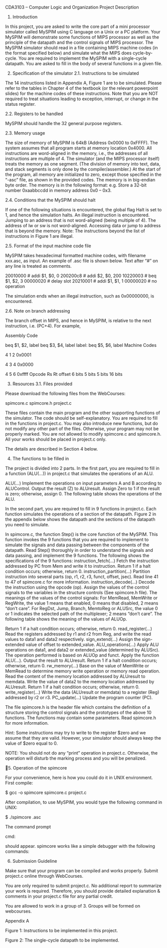 CDA3103 – Computer Logic and Organization
Project Description


1. Introduction

In this project, you are asked to write the core part of a mini processor simulator called MySPIM using C language on a Unix or a PC platform. Your MySPIM will demonstrate some functions of MIPS processor as well as the principle of the datapath and the control signals of MIPS processor. The MySPIM simulator should read in a file containing MIPS machine codes (in the format specified below) and simulate what the MIPS does cycle-by-cycle. You are required to implement the MySPIM with a single-cycle datapath. You are asked to fill in the body of several functions in a given file.

2. Specification of the simulator
2.1. Instructions to be simulated

The 14 instructions listed in Appendix A, Figure 1 are to be simulated. Please refer to the tables in Chapter 4 of the textbook (or the relevant powerpoint slides) for the machine codes of these instructions. Note that you are NOT required to treat situations leading to exception, interrupt, or change in the status register.

2.2. Registers to be handled

MySPIM should handle the 32 general purpose registers.

2.3. Memory usage

The size of memory of MySPIM is 64kB (Address 0x0000 to 0xFFFF).
The system assumes that all program starts at memory location 0x4000.
All instructions are word-aligned in the memory, i.e., the addresses of all instructions are multiple of 4.
The simulator (and the MIPS processor itself) treats the memory as one segment. (The division of memory into text, data, and stack segments is only done by the compiler/assembler.)
At the start of the program, all memory are initialized to zero, except those specified in the “-asc” file, as shown in the provided codes.
The memory is in big-endian byte order.
The memory is in the following format: e.g. Store a 32-bit number 0xaabbccdd in memory address 0x0 – 0x3. 



2.4. Conditions that the MySPIM should halt

If one of the following situations is encountered, the global flag Halt is set to 1, and hence the simulation halts.
An illegal instruction is encountered.
Jumping to an address that is not word-aligned (being multiple of 4).
The address of lw or sw is not word-aligned.
Accessing data or jump to address that is beyond the memory.
Note: The instructions beyond the list of instructions in Figure 1 are illegal.

2.5. Format of the input machine code file

MySPIM takes hexadecimal formatted machine codes, with filename xxx.asc, as input. An example of .asc file is shown below. Text after “#” on any line is treated as comments.

20010000 	# addi $1, $0, 0
200200c8 	# addi $2, $0, 200
10220003 	# beq $1, $2, 3
00000020 	# delay slot
20210001 	# addi $1, $1, 1
00000020 	# no operation

The simulation ends when an illegal instruction, such as 0x00000000, is encountered.

2.6. Note on branch addressing

The branch offset in MIPS, and hence in MySPIM, is relative to the next instruction, i.e. (PC+4). For example,

Assembly Code

beq  $1, $2, label
beq  $3, $4, label
label: 	beq  $5, $6, label
Machine Codes

4	1	2	0x0001

4	3	4	0x0000

4	5	6	0xffff
Opcode	 Rs	        Rt		offset
6 bits	            5 bits	      5 bits         16 bits



















3. Resources
3.1. Files provided

Please download the following files from the WebCourses:

spimcore.c
spimcore.h
project.c

These files contain the main program and the other supporting functions of the simulator. The code should be self-explanatory. You are required to fill in the functions in project.c. You may also introduce new functions, but do not modify any other part of the files. Otherwise, your program may not be properly marked. You are not allowed to modify spimcore.c and spimcore.h. All your works should be placed in project.c only.

The details are described in Section 4 below.

4. The functions to be filled in

The project is divided into 2 parts. In the first part, you are required to fill in a function (ALU(…)) in project.c that simulates the operations of an ALU.

ALU(…)
Implement the operations on input parameters A and B according to ALUControl.
Output the result (Z) to ALUresult.
Assign Zero to 1 if the result is zero; otherwise, assign 0.
The following table shows the operations of the ALU.

	
	
	
	
	
	
	
	
	











In the second part, you are required to fill in 9 functions in project.c. Each function simulates the operations of a section of the datapath. Figure 2 in the appendix below shows the datapath and the sections of the datapath you need to simulate.

In spimcore.c, the function Step() is the core function of the MySPIM. This function invokes the 9 functions that you are required to implement to simulate the signals and data passing between the components of the datapath. Read Step() thoroughly in order to understand the signals and data passing, and implement the 9 functions.
The following shows the specifications of the 9 functions:
instruction_fetch(…)
Fetch the instruction addressed by PC from Mem and write it to instruction.
Return 1 if a halt condition occurs; otherwise, return 0.
instruction_partition(…)
Partition instruction into several parts (op, r1, r2, r3, funct, offset, jsec).
Read line 41 to 47 of spimcore.c for more information.
instruction_decode(…)
Decode the instruction using the opcode (op).
Assign the values of the control signals to the variables in the structure controls (See spimcore.h file).
The meanings of the values of the control signals:
For MemRead, MemWrite or RegWrite, the value 1 means that enabled, 0 means that disabled, 2 means “don’t care”.
For RegDst, Jump, Branch, MemtoReg or ALUSrc, the value 0 or 1 indicates the selected path of the multiplexer; 2 means “don’t care”.
The following table shows the meaning of the values of ALUOp.












Return 1 if a halt condition occurs; otherwise, return 0.
read_register(…)
Read the registers addressed by r1 and r2 from Reg, and write the read values to data1 and data2 respectively.
sign_extend(…)
Assign the sign-extended value of offset to extended_value.
ALU_operations(…)
Apply ALU operations on data1, and data2 or extended_value (determined by ALUSrc).
The operation performed is based on ALUOp and funct.
Apply the function ALU(…).
Output the result to ALUresult.
Return 1 if a halt condition occurs; otherwise, return 0.
rw_memory(…)
Base on the value of MemWrite or MemRead to determine memory write operation or memory read operation.
Read the content of the memory location addressed by ALUresult to memdata.
Write the value of data2 to the memory location addressed by ALUresult.
Return 1 if a halt condition occurs; otherwise, return 0.
write_register(…)
Write the data (ALUresult or memdata) to a register (Reg) addressed by r2 or r3.
PC_update(…)
Update the program counter (PC).

The file spimcore.h is the header file which contains the definition of a structure storing the control signals and the prototypes of the above 10 functions. The functions may contain some parameters. Read spimcore.h for more information.

Hint: Some instructions may try to write to the register $zero and we assume that they are valid.
However, your simulator should always keep the value of $zero equal to 0.

NOTE: You should not do any “print” operation in project.c. Otherwise, the operation will disturb the marking process and you will be penalized.

5. Operation of the spimcore

For your convenience, here is how you could do it in UNIX environment. First compile:

$ gcc -o spimcore spimcore.c project.c

After compilation, to use MySPIM, you would type the following command in UNIX:

$ ./spimcore <filename>.asc

The command prompt

cmd:

should appear. spimcore works like a simple debugger with the following commands:

	
	
	
	
	
	
	
	
	
	
















6. Submission Guideline

Make sure that your program can be compiled and works properly.
Submit project.c online through WebCourses.

You are only required to submit project.c.  No additional report to summarize your work is required. Therefore, you should provide detailed explanation & comments in your project.c file for any partial credit.

You are allowed to work in a group of 3. Groups will be formed on webcourses.






Appendix A




















Figure 1: Instructions to be implemented in this project.

















































Figure 2: The single-cycle datapath to be implemented.
